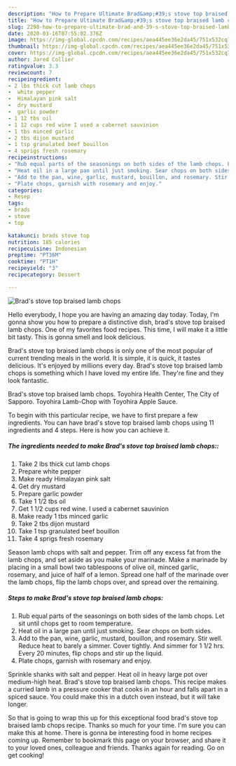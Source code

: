 ```yaml
---
description: "How to Prepare Ultimate Brad&amp;#39;s stove top braised lamb chops"
title: "How to Prepare Ultimate Brad&amp;#39;s stove top braised lamb chops"
slug: 2298-how-to-prepare-ultimate-brad-and-39-s-stove-top-braised-lamb-chops
date: 2020-03-16T07:55:02.376Z
image: https://img-global.cpcdn.com/recipes/aea445ee36e2da45/751x532cq70/brads-stove-top-braised-lamb-chops-recipe-main-photo.jpg
thumbnail: https://img-global.cpcdn.com/recipes/aea445ee36e2da45/751x532cq70/brads-stove-top-braised-lamb-chops-recipe-main-photo.jpg
cover: https://img-global.cpcdn.com/recipes/aea445ee36e2da45/751x532cq70/brads-stove-top-braised-lamb-chops-recipe-main-photo.jpg
author: Jared Collier
ratingvalue: 3.3
reviewcount: 7
recipeingredient:
- 2 lbs thick cut lamb chops
-  white pepper
-  Himalayan pink salt
-  dry mustard
-  garlic powder
- 1 12 tbs oil
- 1 12 cups red wine I used a cabernet sauvinion
- 1 tbs minced garlic
- 2 tbs dijon mustard
- 1 tsp granulated beef bouillon
- 4 sprigs fresh rosemary
recipeinstructions:
- "Rub equal parts of the seasonings on both sides of the lamb chops. Let sit until chops get to room temperature."
- "Heat oil in a large pan until just smoking. Sear chops on both sides."
- "Add to the pan, wine, garlic, mustard, bouillon, and rosemary. Stir well. Reduce heat to barely a simmer. Cover tightly. And simmer for 1 1/2 hrs. Every 20 minutes, flip chops and stir up the liquid."
- "Plate chops, garnish with rosemary and enjoy."
categories:
- Resep
tags:
- brads
- stove
- top

katakunci: brads stove top
nutrition: 185 calories
recipecuisine: Indonesian
preptime: "PT36M"
cooktime: "PT1H"
recipeyield: "3"
recipecategory: Dessert

---
```



![Brad&#39;s stove top braised lamb chops](https://img-global.cpcdn.com/recipes/aea445ee36e2da45/751x532cq70/brads-stove-top-braised-lamb-chops-recipe-main-photo.jpg)

Hello everybody, I hope you are having an amazing day today. Today, I'm gonna show you how to prepare a distinctive dish, brad&#39;s stove top braised lamb chops. One of my favorites food recipes. This time, I will make it a little bit tasty. This is gonna smell and look delicious.

Brad&#39;s stove top braised lamb chops is only one of the most popular of current trending meals in the world. It is simple, it is quick, it tastes delicious. It's enjoyed by millions every day. Brad&#39;s stove top braised lamb chops is something which I have loved my entire life. They're fine and they look fantastic.

Brad&#39;s stove top braised lamb chops. Toyohira Health Center, The City of Sapporo. Toyohira Lamb-Chop with Toyohira Apple Sauce.


To begin with this particular recipe, we have to first prepare a few ingredients. You can have brad&#39;s stove top braised lamb chops using 11 ingredients and 4 steps. Here is how you can achieve it.

##### The ingredients needed to make Brad&#39;s stove top braised lamb chops::

1. Take 2 lbs thick cut lamb chops
1. Prepare  white pepper
1. Make ready  Himalayan pink salt
1. Get  dry mustard
1. Prepare  garlic powder
1. Take 1 1/2 tbs oil
1. Get 1 1/2 cups red wine. I used a cabernet sauvinion
1. Make ready 1 tbs minced garlic
1. Take 2 tbs dijon mustard
1. Take 1 tsp granulated beef bouillon
1. Take 4 sprigs fresh rosemary


Season lamb chops with salt and pepper. Trim off any excess fat from the lamb chops, and set aside as you make your marinade. Make a marinade by placing in a small bowl two tablespoons of olive oil, minced garlic, rosemary, and juice of half of a lemon. Spread one half of the marinade over the lamb chops, flip the lamb chops over, and spread over the remaining. 

##### Steps to make Brad&#39;s stove top braised lamb chops:

1. Rub equal parts of the seasonings on both sides of the lamb chops. Let sit until chops get to room temperature.
1. Heat oil in a large pan until just smoking. Sear chops on both sides.
1. Add to the pan, wine, garlic, mustard, bouillon, and rosemary. Stir well. Reduce heat to barely a simmer. Cover tightly. And simmer for 1 1/2 hrs. Every 20 minutes, flip chops and stir up the liquid.
1. Plate chops, garnish with rosemary and enjoy.


Sprinkle shanks with salt and pepper. Heat oil in heavy large pot over medium-high heat. Brad&#39;s stove top braised lamb chops. This recipe makes a curried lamb in a pressure cooker that cooks in an hour and falls apart in a spiced sauce. You could make this in a dutch oven instead, but it will take longer. 

So that is going to wrap this up for this exceptional food brad&#39;s stove top braised lamb chops recipe. Thanks so much for your time. I'm sure you can make this at home. There is gonna be interesting food in home recipes coming up. Remember to bookmark this page on your browser, and share it to your loved ones, colleague and friends. Thanks again for reading. Go on get cooking!
